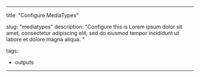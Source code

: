 
---
title: "Configure MediaTypes"

slug: "mediatypes"
description: "Configure this is Lorem ipsum dolor sit amet, consectetur adipiscing elit, sed do eiusmod tempor incididunt ut labore et dolore magna aliqua. "

tags:
- outputs



---


